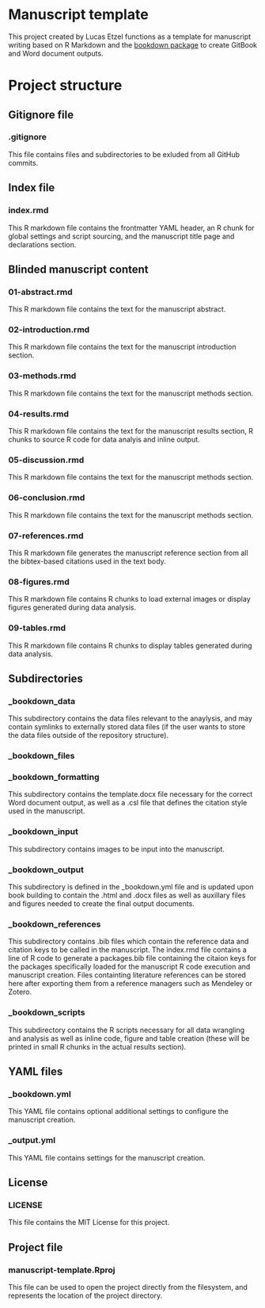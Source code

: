# Manuscript template

This project created by Lucas Etzel functions as a template for manuscript writing based on R Markdown and the [bookdown package](<https://bookdown.org/>) to create GitBook and Word document outputs.

# Project structure

## Gitignore file

### .gitignore

This file contains files and subdirectories to be exluded from all GitHub commits.

## Index file

### index.rmd

This R markdown file contains the frontmatter YAML header, an R chunk for global settings and script sourcing, and the manuscript title page and declarations section.

## Blinded manuscript content

### 01-abstract.rmd

This R markdown file contains the text for the manuscript abstract.

### 02-introduction.rmd

This R markdown file contains the text for the manuscript introduction section.

### 03-methods.rmd

This R markdown file contains the text for the manuscript methods section.

### 04-results.rmd

This R markdown file contains the text for the manuscript results section, R chunks to source R code for data analyis and inline output.

### 05-discussion.rmd

This R markdown file contains the text for the manuscript methods section.

### 06-conclusion.rmd

This R markdown file contains the text for the manuscript methods section.

### 07-references.rmd

This R markdown file generates the manuscript reference section from all the bibtex-based citations used in the text body.

### 08-figures.rmd

This R markdown file contains R chunks to load external images or display figures generated during data analysis.

### 09-tables.rmd

This R markdown file contains R chunks to display tables generated during data analysis.

## Subdirectories

### _bookdown_data

This subdirectory contains the data files relevant to the anaylysis, and may contain symlinks to externally stored data files (if the user wants to store the data files outside of the repository structure).

### _bookdown_files

### _bookdown_formatting

This subdirectory contains the template.docx file necessary for the correct Word document output, as well as a .csl file that defines the citation style used in the manuscript.

### _bookdown_input

This subdirectory contains images to be input into the manuscript.

### _bookdown_output

This subdirectory is defined in the _bookdown.yml file and is updated upon book building to contain the .html and .docx files as well as auxillary files and figures needed to create the final output documents.

### _bookdown_references

This subdirectory contains .bib files which contain the reference data and citation keys to be called in the manuscript. The index.rmd file contains a line of R code to generate a packages.bib file containing the citaion keys for the packages specifically loaded for the manuscript R code execution and manuscript creation. Files containting literature references can be stored here after exporting them from a  reference managers such as Mendeley or Zotero.

### _bookdown_scripts

This subdirectory contains the R scripts necessary for all data wrangling and analysis as well as inline code, figure and table creation (these will be printed in small R chunks in the actual results section).

## YAML files

### _bookdown.yml

This YAML file contains optional additional settings to configure the manuscript creation.

### _output.yml

This YAML file contains settings for the manuscript creation.

## License

### LICENSE

This file contains the MIT License for this project.

## Project file

### manuscript-template.Rproj

This file can be used to open the project directly from the filesystem, and represents the location of the project directory.